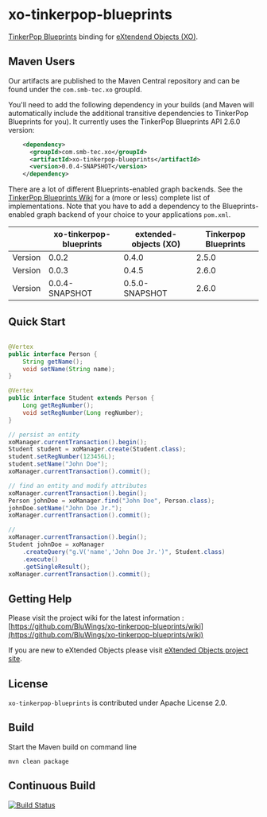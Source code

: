 xo-tinkerpop-blueprints
=======================

[TinkerPop Blueprints](https://github.com/tinkerpop/blueprints/wiki) binding for [eXtendend Objects (XO)](https://github.com/buschmais/extended-objects).

Maven Users
-----------

Our artifacts are published to the Maven Central repository and can be found under the ``com.smb-tec.xo`` groupId.

You'll need to add the following dependency in your builds (and Maven will automatically include the additional transitive dependencies to TinkerPop Blueprints for you). It currently uses the TinkerPop Blueprints API 2.6.0 version:

```xml
    <dependency>
      <groupId>com.smb-tec.xo</groupId>
      <artifactId>xo-tinkerpop-blueprints</artifactId>
      <version>0.0.4-SNAPSHOT</version>  
    </dependency>
```

There are a lot of different Blueprints-enabled graph backends. See the [TinkerPop Blueprints Wiki](https://github.com/tinkerpop/blueprints/wiki) for a (more or less) complete list of implementations. Note that you have to add a dependency to the Blueprints-enabled graph backend of your choice to your applications ``pom.xml``.


|         | xo-tinkerpop-blueprints|extended-objects (XO)|Tinkerpop Blueprints|
|---------|------------------------|---------------------|--------------------|
| Version | 0.0.2                  | 0.4.0               | 2.5.0              |
| Version | 0.0.3                  | 0.4.5               | 2.6.0              |
| Version | 0.0.4-SNAPSHOT         | 0.5.0-SNAPSHOT      | 2.6.0              |

Quick Start
-----------

```java

@Vertex
public interface Person {
    String getName();
    void setName(String name);
}

@Vertex
public interface Student extends Person {
    Long getRegNumber();
    void setRegNumber(Long regNumber);
}

// persist an entity
xoManager.currentTransaction().begin();
Student student = xoManager.create(Student.class);
student.setRegNumber(123456L);
student.setName("John Doe");
xoManager.currentTransaction().commit();

// find an entity and modify attributes
xoManager.currentTransaction().begin();
Person johnDoe = xoManager.find("John Doe", Person.class);
johnDoe.setName("John Doe Jr.");
xoManager.currentTransaction().commit();

//
xoManager.currentTransaction().begin();
Student johnDoe = xoManager
    .createQuery("g.V('name','John Doe Jr.')", Student.class)
    .execute()
    .getSingleResult();
xoManager.currentTransaction().commit();
```

Getting Help
------------

Please visit the project wiki for the latest information : [https://github.com/BluWings/xo-tinkerpop-blueprints/wiki](https://github.com/BluWings/xo-tinkerpop-blueprints/wiki)

If you are new to eXtended Objects please visit [eXtended Objects project site](https://github.com/buschmais/extended-objects).

License
-------

``xo-tinkerpop-blueprints`` is contributed under Apache License 2.0.

Build
-----

Start the Maven build on command line

    mvn clean package

Continuous Build
----------------

[![Build Status](https://secure.travis-ci.org/SMB-TEC/xo-tinkerpop-blueprints.png)](http://travis-ci.org/SMB-TEC/xo-tinkerpop-blueprints)